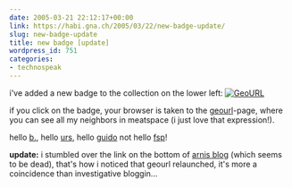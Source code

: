 ```yaml
---
date: 2005-03-21 22:12:17+00:00
link: https://habi.gna.ch/2005/03/22/new-badge-update/
slug: new-badge-update
title: new badge [update]
wordpress_id: 751
categories:
- technospeak
---
```



i've added a new badge to the collection on the lower left: [![GeoURL](http://i.geourl.org/80x15/simple.png)](http://geourl.org/near?p=https://habi.gna.ch)
  
if you click on the badge, your browser is taken to the [geourl](http://geourl.org/)-page, where you can see all my neighbors in meatspace (i just love that expression!).
  
hello [b.](http://www.bernhardseefeld.ch/), hello [urs](http://circle.ch/blog), hello [guido](http://www.haslo.ch/) not hello [fsp](http://www.freiheits-partei.info/weblog/index.php)!



**update:** i stumbled over the link on the bottom of [arnis blog](http://www.arnoldseefeld.com/blog/) (which seems to be dead), that's how i noticed that geourl relaunched, it's more a coincidence than investigative bloggin...

